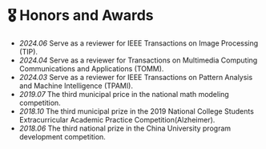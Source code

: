 # 🎖 Honors and Awards
- *2024.06* Serve as a reviewer for IEEE Transactions on Image Processing (TIP).
- *2024.04* Serve as a reviewer for Transactions on Multimedia Computing Communications and Applications (TOMM).
- *2024.03* Serve as a reviewer for IEEE Transactions on Pattern Analysis and Machine Intelligence (TPAMI).
- *2019.07* The third municipal price in the national math modeling competition.
- *2018.10* The third municipal prize in the 2019 National College Students Extracurricular Academic Practice
Competition(Alzheimer).
- *2018.06* The third national prize in the China University program development competition.